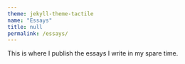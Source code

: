 ```yaml
---
theme: jekyll-theme-tactile
name: "Essays"
title: null
permalink: /essays/
---
```


This is where I publish the essays I write in my spare time. 

